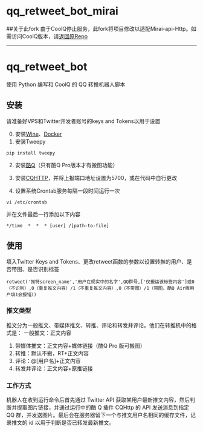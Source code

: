 # qq_retweet_bot_mirai
##关于此fork
由于CoolQ停止服务，此fork将项目修改以适配Mirai-api-Http。如需访问CoolQ版本，请[返回原Repo](https://github.com/xiofan2/qq_retweet_bot "xiofan2/qq_retweet_bot")

---
# qq_retweet_bot
使用 Python 编写和 CoolQ 的 QQ 转推机器人脚本

## 安装
请准备好VPS和Twitter开发者账号的keys and Tokens以用于设置

0. 安装<a href="https://www.winehq.org/">Wine</a>、<a href="https://www.docker.com/">Docker</a>
1. 安装Tweepy
<pre><code>pip install tweepy</pre></code>
2. 安装<a href="https://cqp.cc/">酷Q</a>（只有酷Q Pro版本才有搬图功能）

3. 安装<a href="https://cqhttp.cc/">CQHTTP</a>，并将上报端口地址设置为5700，或在代码中自行更改
4. 设置系统Crontab服务每隔一段时间运行一次
<pre><code>vi /etc/crontab</pre></code>
并在文件最后一行添加以下内容
<pre><code>*/time  *  *  * [user] /[path-to-file]</pre></code>

## 使用

填入Twitter Keys and Tokens、更改retweet函数的参数以设置转推的用户、是否带图、是否识别标签
<pre><code>retweet('推特screen_name','用户在现实中的名字',QQ群号,['仅搬运该标签内容']或0（不识别）,0（重复推文内容）/1（不重复推文内容）,0（不带图）/1（带图，酷Q Air版用户填1会报错）)</pre></code>

### 推文类型
推文分为一般推文、带媒体推文、转推、评论和转发并评论。他们在转推机中的格式是：
一般推文：正文内容
1. 带媒体推文：正文内容+媒体链接（酷Q Pro 版可搬图）
2. 转推：默认不搬，RT+正文内容
3. 评论：@[用户名]+正文内容
4. 转发并评论：正文内容+原推链接

### 工作方式
机器人在收到运行命令后首先通过 Twitter API 获取某用户最新推文内容，然后判断并提取图片链接，并通过运行中的酷 Q 插件 CQHttp 的 API 发送消息到指定 QQ 群，并发送图片。最后会在服务器留下一个与推文用户名相同的缓存文件，记录推文的 id 以用于判断是否已转发最新推文。
